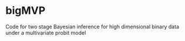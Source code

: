 # bigMVP
 Code for two stage Bayesian inference for high dimensional binary data under a multivariate probit model
